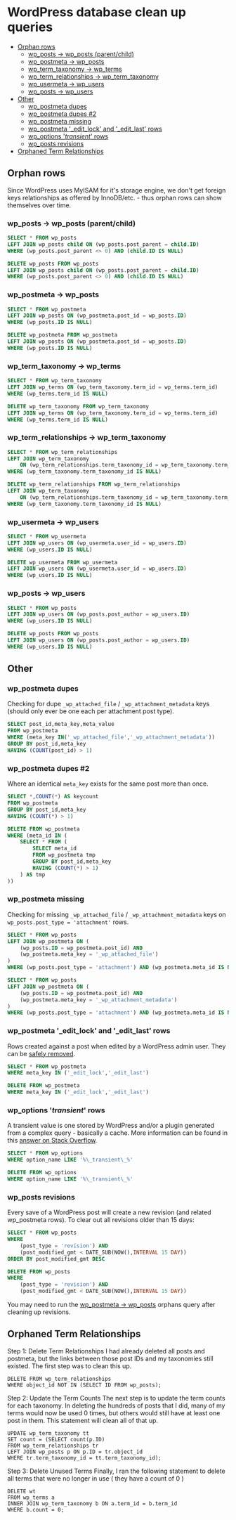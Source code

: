 # WordPress database clean up queries
- [Orphan rows](#orphan-rows)
	- [wp_posts -> wp_posts (parent/child)](#wp_posts---wp_posts-parentchild)
	- [wp_postmeta -> wp_posts](#wp_postmeta---wp_posts)
	- [wp_term_taxonomy -> wp_terms](#wp_term_taxonomy---wp_terms)
	- [wp_term_relationships -> wp_term_taxonomy](#wp_term_relationships---wp_term_taxonomy)
	- [wp_usermeta -> wp_users](#wp_usermeta---wp_users)
	- [wp_posts -> wp_users](#wp_posts---wp_users)
- [Other](#other)
	- [wp_postmeta dupes](#wp_postmeta-dupes)
	- [wp_postmeta dupes #2](#wp_postmeta-dupes-2)
	- [wp_postmeta missing](#wp_postmeta-missing)
	- [wp_postmeta '_edit_lock' and  '_edit_last' rows](#wp_postmeta-_edit_lock-and--_edit_last-rows)
	- [wp_options '_transient_' rows](#wp_options-transient-rows)
	- [wp_posts revisions](#wp_posts-revisions)
- [Orphaned Term Relationships](#orphaned-term-relationships)

## Orphan rows
Since WordPress uses MyISAM for it's storage engine, we don't get foreign keys relationships as offered by InnoDB/etc. - thus orphan rows can show themselves over time.

### wp_posts -> wp_posts (parent/child)

```sql
SELECT * FROM wp_posts
LEFT JOIN wp_posts child ON (wp_posts.post_parent = child.ID)
WHERE (wp_posts.post_parent <> 0) AND (child.ID IS NULL)

DELETE wp_posts FROM wp_posts
LEFT JOIN wp_posts child ON (wp_posts.post_parent = child.ID)
WHERE (wp_posts.post_parent <> 0) AND (child.ID IS NULL)
```

### wp_postmeta -> wp_posts

```sql
SELECT * FROM wp_postmeta
LEFT JOIN wp_posts ON (wp_postmeta.post_id = wp_posts.ID)
WHERE (wp_posts.ID IS NULL)

DELETE wp_postmeta FROM wp_postmeta
LEFT JOIN wp_posts ON (wp_postmeta.post_id = wp_posts.ID)
WHERE (wp_posts.ID IS NULL)
```

### wp_term_taxonomy -> wp_terms

```sql
SELECT * FROM wp_term_taxonomy
LEFT JOIN wp_terms ON (wp_term_taxonomy.term_id = wp_terms.term_id)
WHERE (wp_terms.term_id IS NULL)

DELETE wp_term_taxonomy FROM wp_term_taxonomy
LEFT JOIN wp_terms ON (wp_term_taxonomy.term_id = wp_terms.term_id)
WHERE (wp_terms.term_id IS NULL)
```

### wp_term_relationships -> wp_term_taxonomy

```sql
SELECT * FROM wp_term_relationships
LEFT JOIN wp_term_taxonomy
	ON (wp_term_relationships.term_taxonomy_id = wp_term_taxonomy.term_taxonomy_id)
WHERE (wp_term_taxonomy.term_taxonomy_id IS NULL)

DELETE wp_term_relationships FROM wp_term_relationships
LEFT JOIN wp_term_taxonomy
	ON (wp_term_relationships.term_taxonomy_id = wp_term_taxonomy.term_taxonomy_id)
WHERE (wp_term_taxonomy.term_taxonomy_id IS NULL)
```

### wp_usermeta -> wp_users

```sql
SELECT * FROM wp_usermeta
LEFT JOIN wp_users ON (wp_usermeta.user_id = wp_users.ID)
WHERE (wp_users.ID IS NULL)

DELETE wp_usermeta FROM wp_usermeta
LEFT JOIN wp_users ON (wp_usermeta.user_id = wp_users.ID)
WHERE (wp_users.ID IS NULL)
```

### wp_posts -> wp_users

```sql
SELECT * FROM wp_posts
LEFT JOIN wp_users ON (wp_posts.post_author = wp_users.ID)
WHERE (wp_users.ID IS NULL)

DELETE wp_posts FROM wp_posts
LEFT JOIN wp_users ON (wp_posts.post_author = wp_users.ID)
WHERE (wp_users.ID IS NULL)
```

## Other

### wp_postmeta dupes
Checking for dupe `_wp_attached_file` / `_wp_attachment_metadata` keys (should only ever be one each per attachment post type).

```sql
SELECT post_id,meta_key,meta_value
FROM wp_postmeta
WHERE (meta_key IN('_wp_attached_file','_wp_attachment_metadata'))
GROUP BY post_id,meta_key
HAVING (COUNT(post_id) > 1)
```

### wp_postmeta dupes #2
Where an identical `meta_key` exists for the same post more than once.

```sql
SELECT *,COUNT(*) AS keycount
FROM wp_postmeta
GROUP BY post_id,meta_key
HAVING (COUNT(*) > 1)

DELETE FROM wp_postmeta
WHERE (meta_id IN (
	SELECT * FROM (
		SELECT meta_id
		FROM wp_postmeta tmp
		GROUP BY post_id,meta_key
		HAVING (COUNT(*) > 1)
	) AS tmp
))
```

### wp_postmeta missing
Checking for missing `_wp_attached_file` / `_wp_attachment_metadata` keys on `wp_posts.post_type = 'attachment'` rows.

```sql
SELECT * FROM wp_posts
LEFT JOIN wp_postmeta ON (
	(wp_posts.ID = wp_postmeta.post_id) AND
	(wp_postmeta.meta_key = '_wp_attached_file')
)
WHERE (wp_posts.post_type = 'attachment') AND (wp_postmeta.meta_id IS NULL)

SELECT * FROM wp_posts
LEFT JOIN wp_postmeta ON (
	(wp_posts.ID = wp_postmeta.post_id) AND
	(wp_postmeta.meta_key = '_wp_attachment_metadata')
)
WHERE (wp_posts.post_type = 'attachment') AND (wp_postmeta.meta_id IS NULL)
```

### wp_postmeta '_edit_lock' and  '_edit_last' rows
Rows created against a post when edited by a WordPress admin user. They can be [safely removed](https://wordpress.org/support/topic/can-i-remove-_edit_lock-_edit_last-from-wp_postmeta).

```sql
SELECT * FROM wp_postmeta
WHERE meta_key IN ('_edit_lock','_edit_last')

DELETE FROM wp_postmeta
WHERE meta_key IN ('_edit_lock','_edit_last')
```

### wp_options '_transient_' rows
A transient value is one stored by WordPress and/or a plugin generated from a complex query - basically a cache. More information can be found in this [answer on Stack Overflow](http://stackoverflow.com/a/11995022).

```sql
SELECT * FROM wp_options
WHERE option_name LIKE '%\_transient\_%'

DELETE FROM wp_options
WHERE option_name LIKE '%\_transient\_%'
```

### wp_posts revisions
Every save of a WordPress post will create a new revision (and related wp_postmeta rows). To clear out all revisions older than 15 days:

```sql
SELECT * FROM wp_posts
WHERE
	(post_type = 'revision') AND
	(post_modified_gmt < DATE_SUB(NOW(),INTERVAL 15 DAY))
ORDER BY post_modified_gmt DESC

DELETE FROM wp_posts
WHERE
	(post_type = 'revision') AND
	(post_modified_gmt < DATE_SUB(NOW(),INTERVAL 15 DAY))
```

You may need to run the [wp_postmeta -> wp_posts](#wp_postmeta---wp_posts) orphans query after cleaning up revisions.

## Orphaned Term Relationships
Step 1: Delete Term Relationships
I had already deleted all posts and postmeta, but the links between those post IDs and my taxonomies still existed.  The first step was to clean this up.
```
DELETE FROM wp_term_relationships
WHERE object_id NOT IN (SELECT ID FROM wp_posts);
```
Step 2: Update the Term Counts
The next step is to update the term counts for each taxonomy.  In deleting the hundreds of posts that I did, many of my terms would now be used 0 times, but others would still have at least one post in them.  This statement will clean all of that up.
```
UPDATE wp_term_taxonomy tt
SET count = (SELECT count(p.ID)
FROM wp_term_relationships tr
LEFT JOIN wp_posts p ON p.ID = tr.object_id
WHERE tr.term_taxonomy_id = tt.term_taxonomy_id);
```
Step 3: Delete Unused Terms
Finally, I ran the following statement to delete all terms that were no longer in use ( they have a count of 0 )
```
DELETE wt
FROM wp_terms a
INNER JOIN wp_term_taxonomy b ON a.term_id = b.term_id
WHERE b.count = 0;
```
